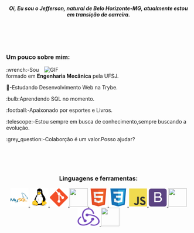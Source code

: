 
<h5 align="center">
  Oi, Eu sou o Jefferson, natural de Belo Horizonte-MG, atualmente estou em transição de carreira.
</h5>
    <br />
    <br />
    <br /> 
   <h3><strong>Um pouco sobre mim:</strong></h3>
   <img align="right" alt="GIF" src="https://media.giphy.com/media/NHvv0Bo3oGq1eTBDd1/giphy.gif" width="400px" />
   <p>:wrench:-Sou formado em <strong>Engenharia Mecânica</strong> pela UFSJ.</p>
   <p>🚀-Estudando Desenvolvimento Web na Trybe. </p> 
   <p>:bulb:Aprendendo SQL no momento. </p>
   <p>:football:-Apaixonado por esportes e Livros.</p>
   <p>:telescope:-Estou sempre em busca de conhecimento,sempre buscando a evolução.</p>
   <p>:grey_question:-Colaborção é um valor.Posso ajudar?</p>
   <br />
   <br />
   <br /> 
  <h3 align="center"><strong>Linguagens e ferramentas:</strong></h3>   
  <p align="center">
  <a href="https://raw.githubusercontent.com" target="_blank">
    <code><img src="https://raw.githubusercontent.com/devicons/devicon/master/icons/mysql/mysql-original-wordmark.svg" alt="mysql" width="50" height="50"/></code>
  <img src="https://raw.githubusercontent.com/devicons/devicon/master/icons/linux/linux-original.svg" alt="linux" width="50" height="50 />
  </a>
  <a href="https://git-scm.com/doc" target="_blank">
   <code><img  src="https://raw.githubusercontent.com/devicons/devicon/master/icons/git/git-original.svg" width="50" height="50"></code>
  </a>
  <a href="https://github.com/jeffersonmandrade" target="_blank">
   <code><img  src="https://www.nicepng.com/png/full/52-520535_free-files-github-github-icon-png-white.png" width="50" height="50"></code> 
  </a>
  <a href="https://developer.mozilla.org/pt-BR/docs/Web/HTML" target="_blank">
   <code><img  src="https://raw.githubusercontent.com/devicons/devicon/master/icons/html5/html5-original.svg" width="50" height="50"></code> 
  </a>
  <a href="https://developer.mozilla.org/pt-BR/docs/Web/CSS" target="_blank">
   <code><img  src="https://raw.githubusercontent.com/devicons/devicon/master/icons/css3/css3-original.svg" width="50" height="50"></code> 
  </a>
  <a href="https://devdocs.io/javascript/" target="_blank">
   <code><img  src="https://raw.githubusercontent.com/devicons/devicon/master/icons/javascript/javascript-original.svg" width="50" height="50"></code>
  </a>
  <a href="https://getbootstrap.com/docs/4.1/getting-started/introduction/" target="_blank">
   <code><img  src="https://raw.githubusercontent.com/devicons/devicon/master/icons/bootstrap/bootstrap-plain.svg" width="50" height="50"></code> 
  </a>
  <a href="https://pt-br.reactjs.org/docs/getting-started.html" target="_blank">
   <code><img  src="https://upload.wikimedia.org/wikipedia/commons/thumb/a/a7/React-icon.svg/1280px-React-icon.svg.png" width="50" height="50"></code> 
  </a>
  <a href="https://redux.js.org/" target="_blank">
   <code><img  src="https://raw.githubusercontent.com/devicons/devicon/master/icons/redux/redux-original.svg" width="60" height="50"></code> 
  </a>
  <a href="https://jestjs.io/docs/getting-started" target="_blank">
   <code><img  src="https://pics.freeicons.io/uploads/icons/png/5894313931548218185-512.png" width="50" height="50"></code>
  </a>
</p>


